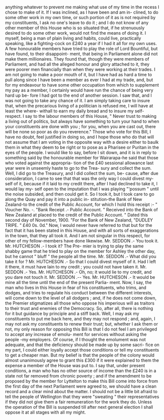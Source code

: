 anything whatever to prevent me making what use of my time in the recess I chose to make of it. If I was inclined, as I have been and am in- clined, to do some other work in my own time, or such portion of it as is not required by my constituents, I ask no one's leave to do it ; and I do not know of any other member of this House who is so situated that, if he strenuously desired to do some other work, would not find the means of doing it. I myself, being a man of plain living and habits, could live, practically speaking, like a fighting-cock on £240 a year if I had it all for my own uses. A few honourable members have tried to play the role of Lord Bountiful, but have found, to their disappoint- ment, that being in Parliament alone did not make them millionaires. They found that, though they were members of Parliament, and had all the alleged honour and glory attached to it, they were poorer men financially than when they were working at their trades. I am not going to make a poor mouth of it, but I have had as hard a time to pull along since I have been a member as ever I had at my trade, and, but for my endeavour to have some other occupation from which to supplement my pay as a member, I certainly would have run the chance of being very hard up be- fore I had got to the end of another session. I saw that, and I was not going to take any chance of it. I am simply taking care to insure that, when the precarious living of a politician is refused me, I will have at least the where- withall to earn my daily bread and to insure my self-respect. I say to the labour members of this House, " Never trust to making a living out of politics, but always have something to turn your hand to when your constituents are done with you ; for you, when you are cast out, there will be none so poor as do you reverence." Those who vote for this Bill, I have no doubt, feel justified in doing so, and I hope those who do that will not assume that I am voting in the opposite way with a desire either to baulk them in what they deem to be right or to pose as a Pharisee or Puritan in the eyes of the people. I would like to say, before I sit down, and it is in reply to something said by the honourable member for Wairarapa-he said that those who voted against the appropria- tion of the £40 sessional allowance last year were in unseemly haste to go to the Trea- sury and collect the sum. Well, I did go to the Treasury, and I did collect the sum, be- cause, after due consideration, I came to see that that was the only way I could divest my- self of it, because if it laid to my credit there, after I had declined to take it, I would lay my- self open to the imputation that I was playing "'possum " until the noise subsided, and then could get it. So I took it, but I took care to go along the Quay and pay it into a public in- stitution-the Bank of New Zealand-to the credit of the Public Account, for which I hold this receipt :- " Voucher No. -. "Bank Receipt .- Public Account. " Received into the Bank of New Zealand at placed to the credit of the Public Account. " Dated this second day of November, 1900. "For the Bank of New Zealand, "DUDLEY TRIPE. " £40 0s. 0d." Now, I would never have referred to that but for the fact that it has been stated in this House, and with all sorts of exaggerations in the town, that they all took it. And I am not singular in this respect, for other of my fellow-members have done likewise. Mr. SEDDON .- You took it. Mr. HUTCHESON .- I took it? The Pre- mier is trying to play the same shabby game that he tried to play on the member for Ashley the other day, but he cannot " bluff " the people all the time. Mr. SEDDON .- What did you take it for ? Mr. HUTCHESON .- So that I could divest myself of it. Had I left it there, it must have lain to my credit ; you could not have taken it. Mr. SEDDON .- Yes. Mr. HUTCHESON .- Oh, no; it would lie to my credit, and you dare not touch it. Mr. SEDDON .-- Yes. Mr. HUTCHESON .- It would be mine all the time until the end of the present Parlia- ment. Now, I say, the man who lives in this House in fear of his constituents, who trims, and dodges, and tries to regulate his conduct between the different interests, will come down to the level of all dodgers ; and, if he does not come down, the Premier stigmatizes all those who oppose his imperious will as traitors to their trust and enemies of the Democracy. So, after all, there is nothing for it but guidance by principle and a stiff back. Well, I may ask my constituents to put me back here, and they may not respond ; and, again, I may not ask my constituents to renew their trust; but, whether I ask them or not, my only reason for opposing this Bill is that I do not feel I am privileged to accept any increase of emolu- ment for services without asking the people -my employers. Of course, if I thought the emolument was not adequate, and that the deficiency should be made up by some sacri- fice on my part, I could either loyally accept those conditions or tell my constituents to get a cheaper man. But my belief is that the people of the colony would almost unanimously agree to grant this £300 if it were explained to them the expense a member of the House was put to. I say that, under present conditions, a man who has no other source of income than the £240 is in a state not far removed from chronic poverty ; and if the amendment to be proposed by the member for Lyttelton to make this Bill come into force from the first day of the next Parliament were agreed to, we should have a clean record and a clear mind about the matter. I should not be a little bit afraid to tell the people of Wellington that they were "sweating " their representatives if they did not give them a fair remuneration for the work they do. Unless the operation of the Bill is suspended till after next general election I shall oppose it at all stages with all my might. 